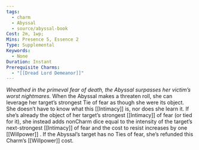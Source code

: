 ```yaml
---
tags:
  - charm
  - Abyssal
  - source/abyssal-book
Cost: 2m, 1wp; 
Mins: Presence 5, Essence 2
Type: Supplemental
Keywords:
  - None
Duration: Instant
Prerequisite Charms:
  - "[[Dread Lord Demeanor]]"
---
```

*Wreathed in the primeval fear of death, the Abyssal surpasses her victim’s worst nightmares.*
When the Abyssal makes a threaten roll, she can leverage her target’s strongest Tie of fear as though she were its object. She doesn’t have to know what this [[Intimacy]] is, nor does she learn it.
If she’s already the object of her target’s strongest [[Intimacy]] of fear (or tied for it), she instead adds nonCharm dice equal to the intensity of the target’s next-strongest [[Intimacy]] of fear and the cost to resist increases by one [[Willpower]] .
If the Abyssal’s target has no Ties of fear, she’s refunded this Charm’s [[Willpower]] cost.